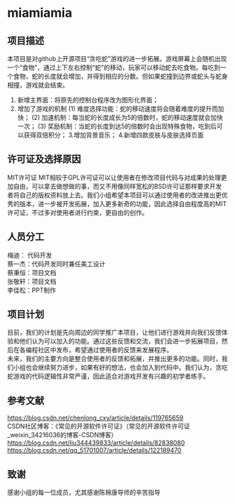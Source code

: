 # miamiamia

## 项目描述
本项目是对github上开源项目“贪吃蛇”游戏的进一步拓展。游戏屏幕上会随机出现一个“食物”，通过上下左右控制“蛇”的移动，玩家可以移动蛇去吃食物。每吃到一个食物，蛇的长度就会增加，并得到相应的分数。但如果蛇撞到边界或蛇头与蛇身相撞，游戏就会结束。
1.	新增主界面：将原先的控制台程序改为图形化界面；
2.	增加了游戏的机制
(1)	难度选择功能：蛇的移动速度将会随着难度的提升而加快；
(2)	加速机制：每当蛇的长度成长为5的倍数时，蛇的移动速度就会加快一次；
(3)	奖励机制：当蛇的长度到达5的倍数时会出现特殊食物，吃到后可以获得双倍积分；
3.增加背景音乐；
4.新增四款皮肤与皮肤选择页面

## 许可证及选择原因
MIT许可证
MIT相较于GPL许可证可以让使用者在修改项目代码与对成果的处理更加自由，可以拿去做想做的事，而又不用像同样宽松的BSD许可证那样要求开发者将自己的版权资料放上去。我们小组希望本项目可以通过使用者的改进推出更优秀的版本，进一步被开发拓展，加入更多新奇的功能，因此选择自由程度高的MIT许可证，不过多对使用者进行约束，更自由的创作。

## 人员分工
梅迪：  代码开发  
蔡一杰：代码开发同时兼任美工设计  
蔡秉恒：项目文档  
张敬轩：项目文档  
李佳松：PPT制作  

 ## 项目计划
 目前，我们的计划是先向周边的同学推广本项目，让他们进行游戏并向我们反馈体验和他们认为可以加入的功能。通过这些反馈和交流，我们会进一步拓展项目，然后在各编程社区中发布，希望通过使用者的反馈来发展程序。   
未来，我们的主要方向是整合使用者的反馈和拓展，并推出更多的功能。同时，我们小组也会继续努力进步，如果有好的想法，也会加入到代码中。我们认为，贪吃蛇游戏的代码逻辑性非常严谨，因此适合对游戏开发有兴趣的初学者练手。
 
## 参考文献
https://blog.csdn.net/chenlong_cxy/article/details/119765659  
CSDN社区博客：《常见的开源软件许可证》（常见的开源软件许可证_weixin_34216036的博客-CSDN博客）  
https://blog.csdn.net/liu344439833/article/details/82838080  
https://blog.csdn.net/qq_51701007/article/details/122189470  

## 致谢
感谢小组的每一位成员，尤其感谢陈棉康导师的辛苦指导
